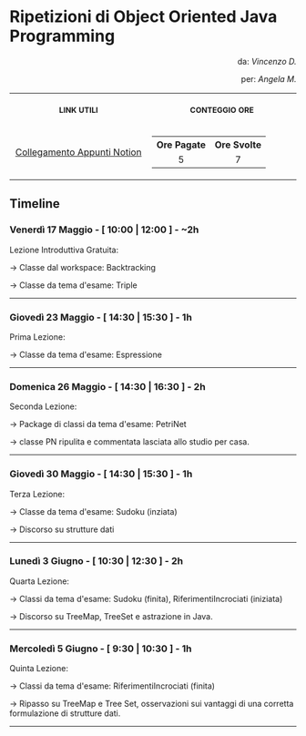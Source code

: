 # Ripetizioni di Object Oriented Java Programming
<p align="right"> da: <i>Vincenzo D.</i> </p>
  
<p align="right"> per: <i>Angela M.</i> </p>

<table>
  <tr>
    <th align="center">
      <img width="441" height="1">
        <p> 
          <small>
            LINK UTILI
          </small>
        </p>
    </th>
    <th align="center">
      <img width="441" height="1">
        <p> 
          <small>
            CONTEGGIO ORE
          </small>
        </p>
    </th>
  </tr>
  <tr>
    <td align="center">
      <a href="https://strong-lumber-cb0.notion.site/Ripetizioni-Java-Angela-415f5b0aa0204007bcec5f3c62f71091?pvs=4">Collegamento Appunti Notion</a>
    </td>
    <td align="center">
      <table>
        <tr>
          <th align="center">
            Ore Pagate
          <th align="center">
            Ore Svolte
          </th>
          </tr>
          <tr>
          <td align="center">
            5
          </td>
          <td align="center">
            7
          </td>
          </tr>
      </table>
    </td>
  </tr>
</table>

## Timeline
### Venerdì 17 Maggio - [ 10:00 | 12:00 ] - ~2h
Lezione Introduttiva Gratuita:

-> Classe dal workspace: Backtracking

-> Classe da tema d'esame: Triple
***
### Giovedì 23 Maggio - [ 14:30 | 15:30 ] - 1h
Prima Lezione:

-> Classe da tema d'esame: Espressione
***
### Domenica 26 Maggio - [ 14:30 | 16:30 ] - 2h
Seconda Lezione:

-> Package di classi da tema d'esame: PetriNet

-> classe PN ripulita e commentata lasciata allo studio per casa.
***
### Giovedì 30 Maggio - [ 14:30 | 15:30 ] - 1h
Terza Lezione:

-> Classe da tema d'esame: Sudoku (inziata)

-> Discorso su strutture dati
***
### Lunedì 3 Giugno - [ 10:30 | 12:30 ] - 2h
Quarta Lezione:

-> Classi da tema d'esame: Sudoku (finita), RiferimentiIncrociati (iniziata)

-> Discorso su TreeMap, TreeSet e astrazione in Java.
***
### Mercoledì 5 Giugno - [ 9:30 | 10:30 ] - 1h
Quinta Lezione:

-> Classi da tema d'esame: RiferimentiIncrociati (finita)

-> Ripasso su TreeMap e Tree Set, osservazioni sui vantaggi di una corretta formulazione di strutture dati.
***
